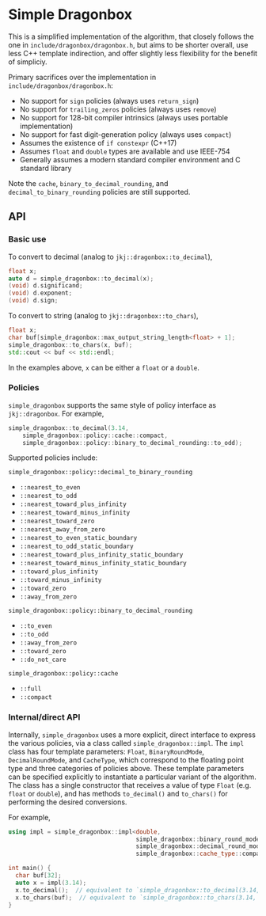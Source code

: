 # Simple Dragonbox

This is a simplified implementation of the algorithm, that closely follows the
one in `include/dragonbox/dragonbox.h`, but aims to be shorter overall, use less
C++ template indirection, and offer slightly less flexibility for the benefit of
simpliciy.

Primary sacrifices over the implementation in `include/dragonbox/dragonbox.h`:

- No support for `sign` policies (always uses `return_sign`)
- No support for `trailing_zeros` policies (always uses `remove`)
- No support for 128-bit compiler intrinsics (always uses portable
  implementation)
- No support for fast digit-generation policy (always uses `compact`)
- Assumes the existence of `if constexpr` (C++17)
- Assumes `float` and `double` types are available and use IEEE-754
- Generally assumes a modern standard compiler environment and C standard
  library

Note the `cache`, `binary_to_decimal_rounding`, and `decimal_to_binary_rounding`
policies are still supported.

## API

### Basic use

To convert to decimal (analog to `jkj::dragonbox::to_decimal`),

```cpp
float x;
auto d = simple_dragonbox::to_decimal(x);
(void) d.significand;
(void) d.exponent;
(void) d.sign;
```

To convert to string (analog to `jkj::dragonbox::to_chars`),

```cpp
float x;
char buf[simple_dragonbox::max_output_string_length<float> + 1];
simple_dragonbox::to_chars(x, buf);
std::cout << buf << std::endl;
```

In the examples above, `x` can be either a `float` or a `double`.

### Policies

`simple_dragonbox` supports the same style of policy interface as
`jkj::dragonbox`. For example,

```cpp
simple_dragonbox::to_decimal(3.14,
    simple_dragonbox::policy::cache::compact,
    simple_dragonbox::policy::binary_to_decimal_rounding::to_odd);
```

Supported policies include:

`simple_dragonbox::policy::decimal_to_binary_rounding`

- `::nearest_to_even`
- `::nearest_to_odd`
- `::nearest_toward_plus_infinity`
- `::nearest_toward_minus_infinity`
- `::nearest_toward_zero`
- `::nearest_away_from_zero`
- `::nearest_to_even_static_boundary`
- `::nearest_to_odd_static_boundary`
- `::nearest_toward_plus_infinity_static_boundary`
- `::nearest_toward_minus_infinity_static_boundary`
- `::toward_plus_infinity`
- `::toward_minus_infinity`
- `::toward_zero`
- `::away_from_zero`

`simple_dragonbox::policy::binary_to_decimal_rounding`

- `::to_even`
- `::to_odd`
- `::away_from_zero`
- `::toward_zero`
- `::do_not_care`

`simple_dragonbox::policy::cache`

- `::full`
- `::compact`

### Internal/direct API

Internally, `simple_dragonbox` uses a more explicit, direct interface to express
the various policies, via a class called `simple_dragonbox::impl`. The `impl`
class has four template parameters: `Float`, `BinaryRoundMode`,
`DecimalRoundMode`, and `CacheType`, which correspond to the floating point
type and three categories of policies above. These template parameters can be
specified explicitly to instantiate a particular variant of the algorithm. The
class has a single constructor that receives a value of type `Float` (e.g.
`float` or `double`), and has methods `to_decimal()` and `to_chars()` for
performing the desired conversions.

For example,

```cpp
using impl = simple_dragonbox::impl<double,
                                    simple_dragonbox::binary_round_mode::toward_zero,
                                    simple_dragonbox::decimal_round_mode::toward_zero,
                                    simple_dragonbox::cache_type::compact>;

int main() {
  char buf[32];
  auto x = impl(3.14);
  x.to_decimal();  // equivalent to `simple_dragonbox::to_decimal(3.14, policies...)`
  x.to_chars(buf);  // equivalent to `simple_dragonbox::to_chars(3.14, buf, policies...)`
}
```
